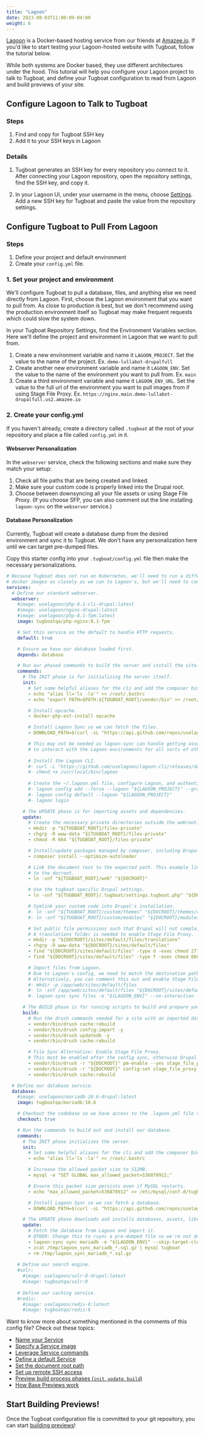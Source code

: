 ```yaml
---
title: "Lagoon"
date: 2023-08-03T11:00:09-04:00
weight: 6
---
```


[Lagoon](https://lagoon.sh/) is a Docker-based hosting service from our friends at [Amazee.io](https://www.amazee.io/).
If you'd like to start testing your Lagoon-hosted website with Tugboat, follow the tutorial below.

While both systems are Docker based, they use different architectures under the hood. This tutorial will help you
configure your Lagoon project to talk to Tugboat, and define your Tugboat configuration to read from Lagoon and build
previews of your site.

## Configure Lagoon to Talk to Tugboat

### Steps

1. Find and copy for Tugboat SSH key
2. Add it to your SSH keys in Lagoon

### Details

1. Tugboat generates an SSH key for every repository you connect to it. After connecting your Lagoon repository, open
   the repository settings, find the SSH key, and copy it.

2. In your Lagoon UI, under your username in the menu, choose [Settings](https://dashboard.amazeeio.cloud/settings). Add
   a new SSH key for Tugboat and paste the value from the repository settings.

## Configure Tugboat to Pull From Lagoon

### Steps

1. Define your project and default environment
2. Create your `config.yml` file.

### 1. Set your project and environment

We'll configure Tugboat to pull a database, files, and anything else we need directly from Lagoon. First, choose the
Lagoon environment that you want to pull from. As close to production is best, but we don't recommend using the
production environment itself so Tugboat may make frequent requests which could slow the system down.

In your Tugboat Repository Settings, find the Environment Variables section. Here we'll define the project and
environment in Lagoon that we want to pull from.

1. Create a new environment variable and name it `LAGOON_PROJECT`. Set the value to the name of the project. Ex.
   `demo-lullabot-drupalfull`
1. Create another new environment variable and name it `LAGOON_ENV`. Set the value to the name of the environment you
   want to pull from. Ex. `main`
1. Create a third environment variable and name it `LAGOON_ENV_URL`. Set the value to the full url of the environment
   you want to pull images from if using Stage File Proxy. Ex.
   `https://nginx.main.demo-lullabot-drupalfull.us2.amazee.io`

### 2. Create your config.yml

If you haven't already, create a directory called `.tugboat` at the root of your repository and place a file called
`config.yml` in it.

#### Webserver Personalization

In the `webserver` service, check the following sections and make sure they match your setup:

1. Check all file paths that are being created and linked.
2. Make sure your custom code is properly linked into the Drupal root.
3. Choose between downsyncing all your file assets or using Stage File Proxy. (If you choose SFP, you can also comment
   out the line installing `lagoon-sync` on the `webserver` service.)

#### Database Personalization

Currently, Tugboat will create a database dump from the desired environment and sync it to Tugboat. We don't have any
personalization here until we can target pre-dumped files.

Copy this starter config into your `.tugboat/config.yml` file then make the necessary personalizations.

```yaml
# Because Tugboat does not run on Kubernetes, we'll need to run a different docker configuration.  We'll match our own
# docker images as closely as we can to Lagoon's, but we'll need to combine some services to get a similar result.
services:
  # Define our standard webserver.
  webserver:
    #image: uselagoon/php-8.1-cli-drupal:latest
    #image: uselagoon/nginx-drupal:latest
    #image: uselagoon/php-8.1-fpm:latest
    image: tugboatqa/php-nginx:8.1-fpm

    # Set this service as the default to handle HTTP requests.
    default: true

    # Ensure we have our database loaded first.
    depends: database

    # Run our phased commands to build the server and install the site.
    commands:
      # The INIT phase is for initializing the server itself.
      init:
        # Set some helpful aliases for the cli and add the composer bin to the PATH.
        - echo "alias ll='ls -la'" >> /root/.bashrc
        - echo "export PATH=$PATH:${TUGBOAT_ROOT}/vendor/bin" >> /root/.bashrc

        # Install opcache.
        - docker-php-ext-install opcache

        # Install Lagoon Sync so we can fetch the files.
        - DOWNLOAD_PATH=$(curl -sL "https://api.github.com/repos/uselagoon/lagoon-sync/releases/latest" | grep "browser_download_url" | cut -d \" -f 4 | grep linux_amd64) && wget -O /usr/local/bin/lagoon-sync $DOWNLOAD_PATH && chmod a+x /usr/local/bin/lagoon-sync

        # This may not be needed as lagoon-sync can handle getting assets from the Lagoon system.  This CLI allows us
        # to interact with the Lagoon environments for all sorts of other things.
        
        # Install the Lagoon CLI.
        #- curl -L "https://github.com/uselagoon/lagoon-cli/releases/download/v0.18.1/lagoon-cli-v0.18.1-linux-amd64" -o /usr/local/bin/lagoon
        #- chmod +x /usr/local/bin/lagoon
        
        # Create the ~/.lagoon.yml file, configure Lagoon, and authenticate.
        #- lagoon config add --force --lagoon "${LAGOON_PROJECT}" --graphql https://api.lagoon.amazeeio.cloud/graphql --hostname ssh.lagoon.amazeeio.cloud --port 32222 --ui https://dashboard.amazeeio.cloud
        #- lagoon config default --lagoon "${LAGOON_PROJECT}"
        #- lagoon login

      # The UPDATE phase is for importing assets and dependencies.
      update:
        # Create the necessary private directories outside the webroot. (see settings.tugboat.php)
        - mkdir -p "${TUGBOAT_ROOT}/files-private"
        - chgrp -R www-data "${TUGBOAT_ROOT}/files-private"
        - chmod -R 664 "${TUGBOAT_ROOT}/files-private"

        # Install/update packages managed by composer, including Drupal and Drush.
        - composer install --optimize-autoloader

        # Link the document root to the expected path. This example links /web
        # to the docroot.
        - ln -snf "${TUGBOAT_ROOT}/web" "${DOCROOT}"

        # Use the tugboat-specific Drupal settings.
        - ln -snf "${TUGBOAT_ROOT}/.tugboat/settings.tugboat.php" "${DOCROOT}/sites/default/settings.local.php"

        # Symlink your custom code into Drupal's installation.
        #- ln -snf "${TUGBOAT_ROOT}/custom/themes" "${DOCROOT}/themes/custom"
        #- ln -snf "${TUGBOAT_ROOT}/custom/modules" "${DOCROOT}/modules/custom"

        # Set public file permissions such that Drupal will not complain.
        # A translations folder is needed to enable Stage File Proxy.
        - mkdir -p "${DOCROOT}/sites/default/files/translations"
        - chgrp -R www-data "${DOCROOT}/sites/default/files"
        - find "${DOCROOT}/sites/default/files" -type d -exec chmod 2775 {} \;
        - find "${DOCROOT}/sites/default/files" -type f -exec chmod 0664 {} \;

        # Import files from Lagoon.
        # Due to Lagoon's config, we need to match the destination path to the source path.
        # Alternatively, you can comment this out and enable Stage File Proxy in the 'build' phase below.
        #- mkdir -p /app/web/sites/default/files
        #- ln -snf /app/web/sites/default/files "${DOCROOT}/sites/default/files"
        #- lagoon-sync sync files -e "${LAGOON_ENV}" --no-interaction

      # The BUILD phase is for running scripts to build and prepare your website.
      build:
        # Run the drush commands needed for a site with an imported database.
        - vendor/bin/drush cache:rebuild
        - vendor/bin/drush config:import -y
        - vendor/bin/drush updatedb -y
        - vendor/bin/drush cache:rebuild

        # File Sync Alternative: Enable Stage File Proxy.
        # This must be enabled after the config sync, otherwise Drupal will disable it when it runs the config sync.
        - vendor/bin/drush -r "${DOCROOT}" pm-enable --yes stage_file_proxy
        - vendor/bin/drush -r "${DOCROOT}" config:set stage_file_proxy.settings origin "${LAGOON_ENV_URL}"
        - vendor/bin/drush cache:rebuild

  # Define our database service.
  database:
    #image: uselagoon/mariadb-10.6-drupal:latest
    image: tugboatqa/mariadb:10.6

    # Checkout the codebase so we have access to the .lagoon.yml file to sync the DB.
    checkout: true

    # Run the commands to build out and install our database.
    commands:
      # The INIT phase initializes the server.
      init:
        # Set some helpful aliases for the cli and add the composer bin to the PATH.
        - echo "alias ll='ls -la'" >> /root/.bashrc

        # Increase the allowed packet size to 512MB.
        - mysql -e "SET GLOBAL max_allowed_packet=536870912;"

        # Ensure this packet size persists even if MySQL restarts.
        - echo "max_allowed_packet=536870912" >> /etc/mysql/conf.d/tugboat.cnf

        # Install Lagoon Sync so we can fetch a database.
        - DOWNLOAD_PATH=$(curl -sL "https://api.github.com/repos/uselagoon/lagoon-sync/releases/latest" | grep "browser_download_url" | cut -d \" -f 4 | grep linux_amd64) && wget -O /usr/local/bin/lagoon-sync $DOWNLOAD_PATH && chmod a+x /usr/local/bin/lagoon-sync

      # The UPDATE phase downloads and installs databases, assets, libraries, and dependencies.
      update:
        # Fetch the database from Lagoon and import it.
        # @TODO: Change this to rsync a pre-dumped file so we're not dumping the database on every build.
        - lagoon-sync sync mariadb -e "${LAGOON_ENV}" --skip-target-cleanup=true --skip-target-import=true --no-interaction
        - zcat /tmp/lagoon_sync_mariadb_*.sql.gz | mysql tugboat
        - rm /tmp/lagoon_sync_mariadb_*.sql.gz
    
    # Define our search engine.
    #solr:
      #image: uselagoon/solr-8-drupal:latest
      #image: tugboatqa/solr:8
    
    # Define our caching service.
    #redis:
      #image: uselagoon/redis-6:latest
      #image: tugboatqa/redis:6
```

Want to know more about something mentioned in the comments of this config file? Check out these topics:

- [Name your Service](/setting-up-services/how-to-set-up-services/name-your-service/)
- [Specify a Service image](/setting-up-services/how-to-set-up-services/specify-a-service-image/)
- [Leverage Service commands](/setting-up-services/how-to-set-up-services/leverage-service-commands/)
- [Define a default Service](/setting-up-services/how-to-set-up-services/define-a-default-service/)
- [Set the document root path](/setting-up-services/how-to-set-up-services/set-the-document-root-path/)
- [Set up remote SSH access](/setting-up-tugboat/select-repo-settings/#set-up-remote-ssh-access)
- [Preview build process phases (`init`, `update`, `build`)](/building-a-preview/preview-deep-dive/how-previews-work/#the-build-process-explained)
- [How Base Previews work](/building-a-preview/preview-deep-dive/how-previews-work/#how-base-previews-work)

## Start Building Previews!

Once the Tugboat configuration file is committed to your git repository, you can start
[building previews](/building-a-preview/administer-previews/build-previews/)!
